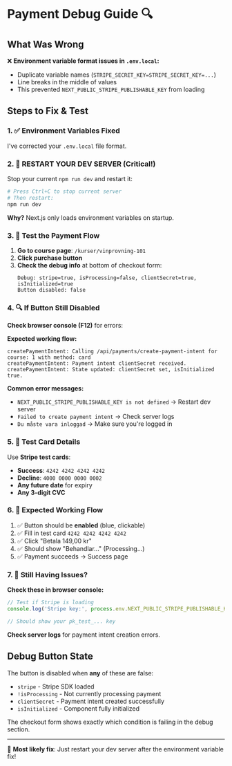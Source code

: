 # Payment Debug Guide 🔍

## What Was Wrong

❌ **Environment variable format issues in `.env.local`:**
- Duplicate variable names (`STRIPE_SECRET_KEY=STRIPE_SECRET_KEY=...`)
- Line breaks in the middle of values
- This prevented `NEXT_PUBLIC_STRIPE_PUBLISHABLE_KEY` from loading

## Steps to Fix & Test

### 1. ✅ Environment Variables Fixed
I've corrected your `.env.local` file format.

### 2. 🔄 **RESTART YOUR DEV SERVER** (Critical!)

Stop your current `npm run dev` and restart it:

```bash
# Press Ctrl+C to stop current server
# Then restart:
npm run dev
```

**Why?** Next.js only loads environment variables on startup.

### 3. 🧪 Test the Payment Flow

1. **Go to course page**: `/kurser/vinprovning-101`
2. **Click purchase button**
3. **Check the debug info** at bottom of checkout form:
   ```
   Debug: stripe=true, isProcessing=false, clientSecret=true, isInitialized=true
   Button disabled: false
   ```

### 4. 🔍 If Button Still Disabled

**Check browser console (F12)** for errors:

**Expected working flow:**
```
createPaymentIntent: Calling /api/payments/create-payment-intent for course: 1 with method: card
createPaymentIntent: Payment intent clientSecret received.
createPaymentIntent: State updated: clientSecret set, isInitialized true.
```

**Common error messages:**
- `NEXT_PUBLIC_STRIPE_PUBLISHABLE_KEY is not defined` → Restart dev server
- `Failed to create payment intent` → Check server logs
- `Du måste vara inloggad` → Make sure you're logged in

### 5. 🎯 Test Card Details

Use **Stripe test cards**:
- **Success**: `4242 4242 4242 4242`
- **Decline**: `4000 0000 0000 0002`
- **Any future date** for expiry
- **Any 3-digit CVC**

### 6. 🚀 Expected Working Flow

1. ✅ Button should be **enabled** (blue, clickable)
2. ✅ Fill in test card `4242 4242 4242 4242`
3. ✅ Click "Betala 149,00 kr"
4. ✅ Should show "Behandlar..." (Processing...)
5. ✅ Payment succeeds → Success page

### 7. 🔧 Still Having Issues?

**Check these in browser console:**

```javascript
// Test if Stripe is loading
console.log('Stripe key:', process.env.NEXT_PUBLIC_STRIPE_PUBLISHABLE_KEY)

// Should show your pk_test_... key
```

**Check server logs** for payment intent creation errors.

## Debug Button State

The button is disabled when **any** of these are false:
- `stripe` - Stripe SDK loaded
- `!isProcessing` - Not currently processing payment  
- `clientSecret` - Payment intent created successfully
- `isInitialized` - Component fully initialized

The checkout form shows exactly which condition is failing in the debug section.

---

🎯 **Most likely fix**: Just restart your dev server after the environment variable fix! 